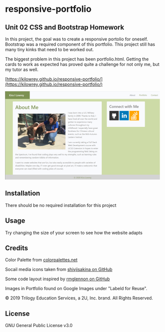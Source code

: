 # responsive-portfolio

## Unit 02 CSS and Bootstrap Homework

In this project, the goal was to create a responsive portolio for oneself. Bootstrap was a required component of this portfolio. This project still has many tiny kinks that need to be worked out.

The biggest problem in this project has been portfolio.html. Getting the cards to work as expected has proved quite a challenge for not only me, but my tutor as well.

[https://kilowrey.github.io/responsive-portfolio/](https://kilowrey.github.io/responsive-portfolio/)

![screenshot of the home page](./Images/PicForREADME.PNG "Example image of website")

## Installation

There should be no required installation for this project

## Usage

Try changing the size of your screen to see how the website adapts

## Credits

Color Palette from [colorpalettes.net](https://colorpalettes.net/color-palette-1398/)

Socail media icons taken from [shivjisakina on GitHub](https://github.com/shivjisakina)

Some code layout inspired by [rmglennon on GitHub](https://github.com/rmglennon)

Images in Portfolio found on Google Images under "Labeld for Reuse".

© 2019 Trilogy Education Services, a 2U, Inc. brand. All Rights Reserved.

## License

GNU General Public License v3.0
